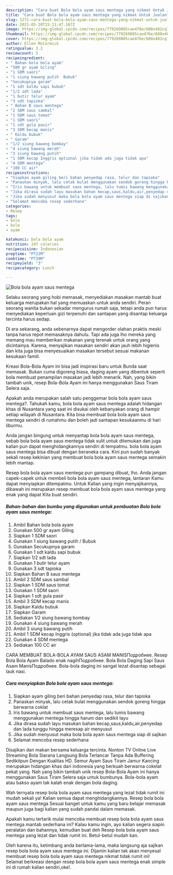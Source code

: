 ```yaml
---
description: "Cara buat Bola bola ayam saus mentega yang nikmat Untuk Jualan"
title: "Cara buat Bola bola ayam saus mentega yang nikmat Untuk Jualan"
slug: 1271-cara-buat-bola-bola-ayam-saus-mentega-yang-nikmat-untuk-jualan
date: 2021-05-20T15:11:47.167Z
image: https://img-global.cpcdn.com/recipes/779269805cae476e/680x482cq70/bola-bola-ayam-saus-mentega-foto-resep-utama.jpg
thumbnail: https://img-global.cpcdn.com/recipes/779269805cae476e/680x482cq70/bola-bola-ayam-saus-mentega-foto-resep-utama.jpg
cover: https://img-global.cpcdn.com/recipes/779269805cae476e/680x482cq70/bola-bola-ayam-saus-mentega-foto-resep-utama.jpg
author: Ellen McCormick
ratingvalue: 3.2
reviewcount: 5
recipeingredient:
- " Bahan bola bola ayam"
- "500 gr ayam Giling"
- "1 SDM saori"
- "1 siung bawang putih  Bubuk"
- "Secukupnya garam"
- "1 sdt kaldu sapi bubuk"
- "1/2 sdt lada"
- "1 butir telur ayam"
- "3 sdt tapioka"
- " Bahan B saus mentega"
- "2 SDM saus sambal"
- "1 SDM saus tomat"
- "1 SDM saori"
- "1 sdt gula pasir"
- "3 SDM kecap manis"
- " Kaldu bubuk"
- " Garam"
- "1/2 siung bawang bombay"
- "4 siung bawang merah"
- "3 siung bawang putih"
- "1 SDM kecap Inggris optional jika tidak ada juga tidak apa"
- "4 SDM mentega"
- "100 CC air"
recipeinstructions:
- "Siapkan ayam giling beri bahan penyedap rasa, telur dan tapioka"
- "Panaskan minyak, lalu cetak bulat menggunakan sendok goreng hingga berwarna coklat"
- "Iris bawang untuk membuat saus mentega, lalu tumis bawang menggunakan mentega hingga harum dan sedikit layu"
- "Jika dirasa sudah layu masukan bahan kecap,saus,kaldu,air,penyedap dan lada tunggu hingga meresap air menyusut"
- "Jika sudah menyusut maka bola bola ayam saus mentega siap di sajikan"
- "Selamat mencoba resep sederhana"
categories:
- Resep
tags:
- bola
- bola
- ayam

katakunci: bola bola ayam 
nutrition: 247 calories
recipecuisine: Indonesian
preptime: "PT22M"
cooktime: "PT39M"
recipeyield: "3"
recipecategory: Lunch

---
```



![Bola bola ayam saus mentega](https://img-global.cpcdn.com/recipes/779269805cae476e/680x482cq70/bola-bola-ayam-saus-mentega-foto-resep-utama.jpg)

Selaku seorang yang hobi memasak, menyediakan masakan mantab buat keluarga merupakan hal yang memuaskan untuk anda sendiri. Peran seorang  wanita bukan sekadar mengurus rumah saja, tetapi anda pun harus menyediakan keperluan gizi terpenuhi dan santapan yang disantap keluarga tercinta harus sedap.

Di era  sekarang, anda sebenarnya dapat mengorder olahan praktis meski tanpa harus repot memasaknya dahulu. Tapi ada juga lho mereka yang memang mau memberikan makanan yang terenak untuk orang yang dicintainya. Karena, menyajikan masakan sendiri akan jauh lebih higienis dan kita juga bisa menyesuaikan masakan tersebut sesuai makanan kesukaan famili. 

Kreasi Bola-Bola Ayam ini bisa jadi inspirasi baru untuk Bunda saat memasak. Bukan cuma digoreng biasa, daging ayam yang dibentuk seperti bola membuat penampilan masakan jadi lebih menarik. Nah, yang bikin tambah unik, resep Bola-Bola Ayam ini hanya menggunakan Saus Tiram Selera saja.

Apakah anda merupakan salah satu penggemar bola bola ayam saus mentega?. Tahukah kamu, bola bola ayam saus mentega adalah hidangan khas di Nusantara yang saat ini disukai oleh kebanyakan orang di hampir setiap wilayah di Nusantara. Kita bisa membuat bola bola ayam saus mentega sendiri di rumahmu dan boleh jadi santapan kesukaanmu di hari liburmu.

Anda jangan bingung untuk menyantap bola bola ayam saus mentega, sebab bola bola ayam saus mentega tidak sulit untuk ditemukan dan juga kalian pun dapat menghidangkannya sendiri di tempatmu. bola bola ayam saus mentega bisa dibuat dengan beraneka cara. Kini pun sudah banyak sekali resep kekinian yang membuat bola bola ayam saus mentega semakin lebih mantap.

Resep bola bola ayam saus mentega pun gampang dibuat, lho. Anda jangan capek-capek untuk membeli bola bola ayam saus mentega, lantaran Kamu dapat menyiapkan ditempatmu. Untuk Kalian yang ingin menyajikannya, dibawah ini merupakan resep membuat bola bola ayam saus mentega yang enak yang dapat Kita buat sendiri.

<!--inarticleads1-->

##### Bahan-bahan dan bumbu yang digunakan untuk pembuatan Bola bola ayam saus mentega:

1. Ambil  Bahan bola bola ayam
1. Gunakan 500 gr ayam Giling
1. Siapkan 1 SDM saori
1. Gunakan 1 siung bawang putih / Bubuk
1. Gunakan Secukupnya garam
1. Gunakan 1 sdt kaldu sapi bubuk
1. Siapkan 1/2 sdt lada
1. Gunakan 1 butir telur ayam
1. Gunakan 3 sdt tapioka
1. Siapkan  Bahan B saus mentega
1. Ambil 2 SDM saus sambal
1. Siapkan 1 SDM saus tomat
1. Gunakan 1 SDM saori
1. Siapkan 1 sdt gula pasir
1. Ambil 3 SDM kecap manis
1. Siapkan  Kaldu bubuk
1. Siapkan  Garam
1. Sediakan 1/2 siung bawang bombay
1. Gunakan 4 siung bawang merah
1. Ambil 3 siung bawang putih
1. Ambil 1 SDM kecap Inggris (optional) jika tidak ada juga tidak apa
1. Gunakan 4 SDM mentega
1. Sediakan 100 CC air


CARA MEMBUAT BOLA-BOLA AYAM SAUS ASAM MANISПодробнее. Resep Bola Bola Ayam Balado enak nagihПодробнее. Bola Bola Daging Sapi Saus Asam ManisПодробнее. Bola-bola daging ini sangat lezat disantap sebagai lauk nasi. 

<!--inarticleads2-->

##### Cara menyiapkan Bola bola ayam saus mentega:

1. Siapkan ayam giling beri bahan penyedap rasa, telur dan tapioka
1. Panaskan minyak, lalu cetak bulat menggunakan sendok goreng hingga berwarna coklat
1. Iris bawang untuk membuat saus mentega, lalu tumis bawang menggunakan mentega hingga harum dan sedikit layu
1. Jika dirasa sudah layu masukan bahan kecap,saus,kaldu,air,penyedap dan lada tunggu hingga meresap air menyusut
1. Jika sudah menyusut maka bola bola ayam saus mentega siap di sajikan
1. Selamat mencoba resep sederhana


Disajikan dan makan bersama keluarga tercinta. Nonton TV Online Live Streaming Bola Siarana Langsung Bola Terlancar Tanpa Ada Buffering Sedikitpun Dengan Kualitas HD. Semur Ayam Saus Tiram Jamur Kancing merupakan hidangan khas dari indonesia yang berkuah berwarna cokelat pekat yang. Nah yang bikin tambah unik resep Bola-Bola Ayam ini hanya menggunakan Saus Tiram Selera saja untuk bumbunya. Bola-bola ayam atau bakso ayam tak kalah enak dengan bola daging. 

Wah ternyata resep bola bola ayam saus mentega yang lezat tidak rumit ini mudah sekali ya! Kalian semua dapat menghidangkannya. Resep bola bola ayam saus mentega Sesuai banget untuk kamu yang baru belajar memasak maupun juga bagi kalian yang sudah pandai dalam memasak.

Apakah kamu tertarik mulai mencoba membuat resep bola bola ayam saus mentega mantab sederhana ini? Kalau kamu ingin, ayo kalian segera siapin peralatan dan bahannya, kemudian buat deh Resep bola bola ayam saus mentega yang lezat dan tidak rumit ini. Betul-betul mudah kan. 

Oleh karena itu, ketimbang anda berlama-lama, maka langsung aja sajikan resep bola bola ayam saus mentega ini. Dijamin kalian tak akan menyesal membuat resep bola bola ayam saus mentega nikmat tidak rumit ini! Selamat berkreasi dengan resep bola bola ayam saus mentega enak simple ini di rumah kalian sendiri,oke!.

